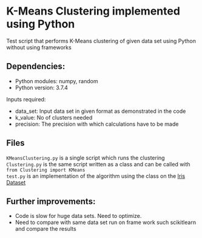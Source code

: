 # K-Means Clustering implemented using Python
Test script that performs K-Means clustering of given data set using Python without using frameworks

## Dependencies:
- Python modules: numpy, random
- Python version: 3.7.4

Inputs required:
- data_set: Input data set in given format as demonstrated in the code
- k_value: No of clusters needed
- precision: The precision with which calculations have to be made

## Files
```KMeansClustering.py``` is a single script which runs the clustering<br>
```Clustering.py``` is the same script written as a class and can be called with ```from Clustering import KMeans```<br>
```test.py``` is an implementation of the algorithm using the class on the [Iris Dataset](https://archive.ics.uci.edu/ml/datasets/iris)

## Further improvements:
- Code is slow for huge data sets. Need to optimize.
- Need to compare with same data set run on frame work such scikitlearn and compare the results
